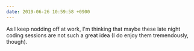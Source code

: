 ```yaml
---
date: 2019-06-26 10:59:58 +0900
---
```

As I keep nodding off at work, I'm thinking that maybe these late night coding sessions are not such a great idea (I do enjoy them tremendously, though).
